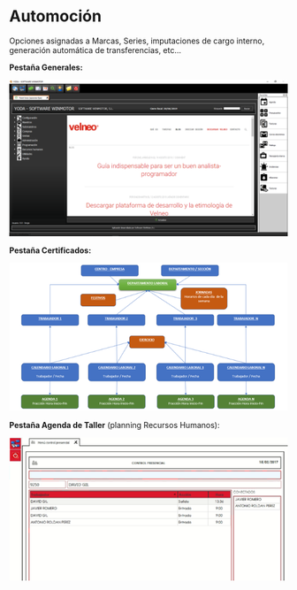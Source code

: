 # Automoción

Opciones asignadas a Marcas, Series, imputaciones de cargo interno, generación automática de transferencias, etc...

**Pestaña Generales:**

![](../../../.gitbook/assets/image%20%28179%29.png)

**Pestaña Certificados:**

![](../../../.gitbook/assets/image%20%28305%29.png)

**Pestaña Agenda de Taller** \(planning Recursos Humanos\):

![](../../../.gitbook/assets/image%20%2851%29.png)


